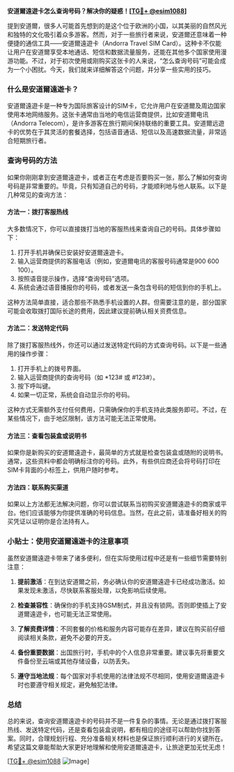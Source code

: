 **安道爾遠遊卡怎么查询号码？解决你的疑惑！[[TG💪+ @esim1088](https://t.me/s/esim1088)]**

提到安道爾，很多人可能首先想到的是这个位于欧洲的小国，以其美丽的自然风光和独特的文化吸引着众多游客。然而，对于一些旅行者来说，安道爾还意味着一种便捷的通信工具——安道爾遠遊卡（Andorra Travel SIM Card）。这种卡不仅能让用户在安道爾享受本地通话、短信和数据流量服务，还能在其他多个国家使用漫游功能。不过，对于初次使用或刚购买这张卡的人来说，“怎么查询号码”可能会成为一个小困扰。今天，我们就来详细解答这个问题，并分享一些实用的技巧。

### 什么是安道爾遠遊卡？

安道爾遠遊卡是一种专为国际旅客设计的SIM卡，它允许用户在安道爾及周边国家使用本地网络服务。这张卡通常由当地的电信运营商提供，比如安道爾电讯（Andorra Telecom），是许多游客在旅行期间保持联络的重要工具。安道爾远遊卡的优势在于其灵活的套餐选择，包括语音通话、短信以及高速数据流量，非常适合短期旅行者。

### 查询号码的方法

如果你刚刚拿到安道爾遠遊卡，或者正在考虑是否要购买一张，那么了解如何查询号码是非常重要的。毕竟，只有知道自己的号码，才能顺利地与他人联系。以下是几种常见的查询方法：

#### 方法一：拨打客服热线
大多数情况下，你可以直接拨打当地的客服热线来查询自己的号码。具体步骤如下：
1. 打开手机并确保已安装好安道爾遠遊卡。
2. 输入运营商提供的客服电话（例如，安道爾电讯的客服号码通常是900 600 100）。
3. 按照语音提示操作，选择“查询号码”选项。
4. 系统会通过语音播报你的号码，或者发送一条包含号码的短信到你的手机上。

这种方法简单直接，适合那些不熟悉手机设置的人群。但需要注意的是，部分国家可能会收取拨打国际长途的费用，因此建议提前确认相关资费信息。

#### 方法二：发送特定代码
除了拨打客服热线外，你还可以通过发送特定代码的方式查询号码。以下是一些通用的操作步骤：
1. 打开手机上的拨号界面。
2. 输入运营商提供的查询号码（如 *123# 或 #123#）。
3. 按下呼叫键。
4. 如果一切正常，系统会自动显示你的号码。

这种方式无需额外支付任何费用，只需确保你的手机支持此类服务即可。不过，在某些情况下，由于地区限制，该方法可能无法正常使用。

#### 方法三：查看包装盒或说明书
如果你是新购买的安道爾遠遊卡，最简单的方式就是检查包装盒或随附的说明书。通常，这些资料中都会明确标注你的号码。此外，有些供应商还会将号码打印在SIM卡背面的小标签上，供用户随时参考。

#### 方法四：联系购买渠道
如果以上方法都无法解决问题，你可以尝试联系当初购买安道爾遠遊卡的商家或平台。他们应该能够为你提供准确的号码信息。当然，在此之前，请准备好相关的购买凭证以证明你是合法持有人。

### 小贴士：使用安道爾遠遊卡的注意事项

虽然安道爾遠遊卡带来了诸多便利，但在实际使用过程中还是有一些细节需要特别注意：

1. **提前激活**：在到达安道爾之前，务必确认你的安道爾遠遊卡已经成功激活。如果发现未激活，尽快联系客服处理，以免影响后续使用。
   
2. **检查兼容性**：确保你的手机支持GSM制式，并且没有锁网。否则即使插上了安道爾遠遊卡，也可能无法正常使用。

3. **了解资费详情**：不同套餐的价格和服务内容可能存在差异，建议在购买前仔细阅读相关条款，避免不必要的开支。

4. **备份重要数据**：出国旅行时，手机中的个人信息非常重要。建议事先将重要文件备份至云端或其他存储设备，以防丢失。

5. **遵守当地法规**：每个国家对手机使用的法律法规不尽相同，使用安道爾遠遊卡时也要遵守相关规定，避免触犯法律。

### 总结

总的来说，查询安道爾遠遊卡的号码并不是一件复杂的事情。无论是通过拨打客服热线、发送特定代码，还是查看包装盒说明，都有相应的途径可以帮助你找到答案。同时，合理规划行程、充分准备相关材料也是保证旅行顺利进行的关键所在。希望这篇文章能帮助大家更好地理解和使用安道爾遠遊卡，让旅途更加无忧无虑！

[[TG💪+ @esim1088](https://t.me/s/esim1088) ![Image](https://i.postimg.cc/4NQfJmqS/Snipaste-2025-05-13-00-14-12.png)]